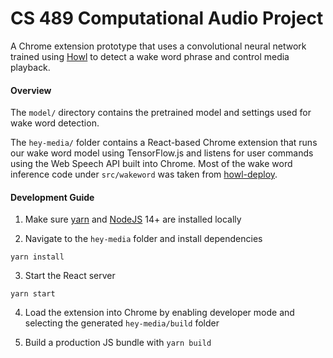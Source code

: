 # CS 489 Computational Audio Project

A Chrome extension prototype that uses a convolutional neural network trained using [Howl](https://github.com/castorini/howl) to detect a wake word phrase and control media playback.

#### Overview

The `model/` directory contains the pretrained model and settings used for wake word detection.

The `hey-media/` folder contains a React-based Chrome extension that runs our wake word model using TensorFlow.js and listens for user commands using the Web Speech API built into Chrome. Most of the wake word inference code under `src/wakeword` was taken from [howl-deploy](https://github.com/castorini/howl-deploy).

#### Development Guide

1. Make sure [yarn](https://yarnpkg.com/) and [NodeJS](https://nodejs.org/en/) 14+ are installed locally

2. Navigate to the `hey-media` folder and install dependencies

```
yarn install
```

3. Start the React server

```
yarn start
```

4. Load the extension into Chrome by enabling developer mode and selecting the generated `hey-media/build` folder

5. Build a production JS bundle with `yarn build`
